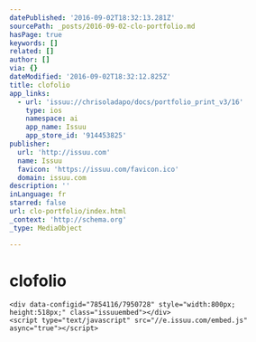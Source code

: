 ```yaml
---
datePublished: '2016-09-02T18:32:13.281Z'
sourcePath: _posts/2016-09-02-clo-portfolio.md
hasPage: true
keywords: []
related: []
author: []
via: {}
dateModified: '2016-09-02T18:32:12.825Z'
title: clofolio
app_links:
  - url: 'issuu://chrisoladapo/docs/portfolio_print_v3/16'
    type: ios
    namespace: ai
    app_name: Issuu
    app_store_id: '914453825'
publisher:
  url: 'http://issuu.com'
  name: Issuu
  favicon: 'https://issuu.com/favicon.ico'
  domain: issuu.com
description: ''
inLanguage: fr
starred: false
url: clo-portfolio/index.html
_context: 'http://schema.org'
_type: MediaObject

---
```

# clofolio

    <div data-configid="7854116/7950728" style="width:800px; height:518px;" class="issuuembed"></div>
    <script type="text/javascript" src="//e.issuu.com/embed.js" async="true"></script>